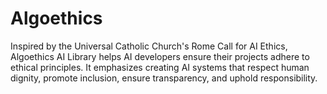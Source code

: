 # Algoethics
Inspired by the Universal Catholic Church's Rome Call for AI Ethics, Algoethics AI Library helps AI developers ensure their projects adhere to ethical principles. It emphasizes creating AI systems that respect human dignity, promote inclusion, ensure transparency, and uphold responsibility.
